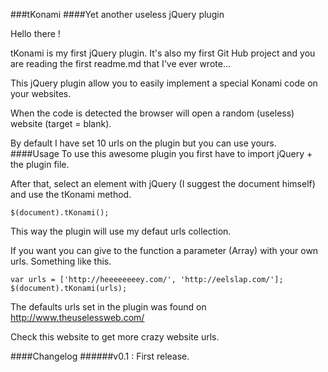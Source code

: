 ###tKonami
####Yet another useless jQuery plugin

Hello there !

tKonami is my first jQuery plugin. It's also my first Git Hub project and you are reading the first readme.md that I've ever wrote...

This jQuery plugin allow you to easily implement a special Konami code on your websites.

When the code is detected the browser will open a random (useless) website (target = blank).

By default I have set 10 urls on the plugin but you can use yours.
####Usage
To use this awesome plugin you first have to import jQuery + the plugin file.

After that, select an element with jQuery (I suggest the document himself) and use the tKonami method.

    $(document).tKonami();

This way the plugin will use my defaut urls collection.

If you want you can give to the function a parameter (Array) with your own urls. Something like this.

    var urls = ['http://heeeeeeeey.com/', 'http://eelslap.com/'];
    $(document).tKonami(urls);

The defaults urls set in the plugin was found on http://www.theuselessweb.com/

Check this website to get more crazy website urls.

####Changelog
######v0.1 :
First release.